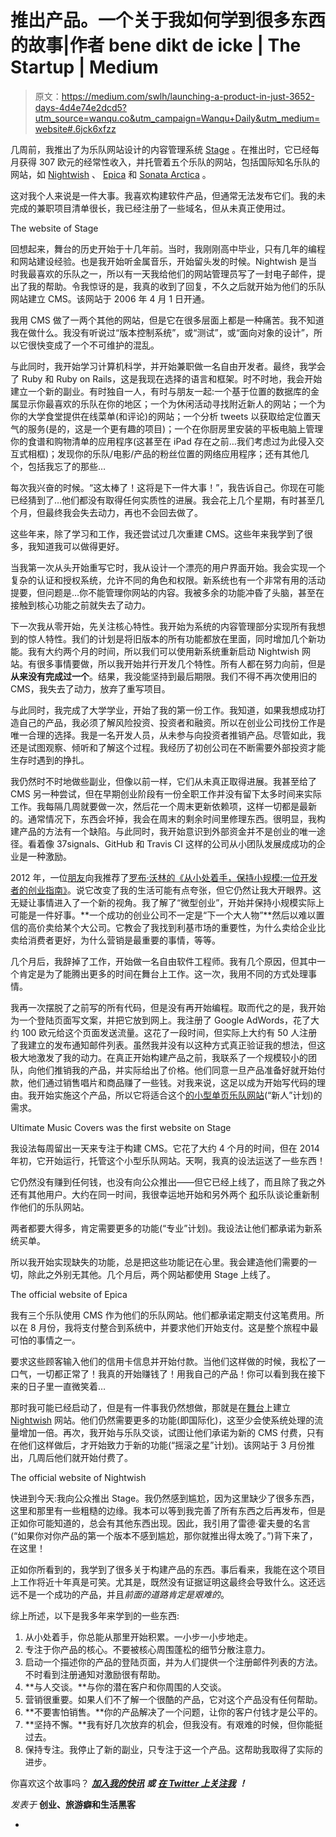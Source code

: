 # 推出产品。一个关于我如何学到很多东西的故事|作者 bene dikt de icke | The Startup | Medium

> 原文：<https://medium.com/swlh/launching-a-product-in-just-3652-days-4d4e74e2dcd5?utm_source=wanqu.co&utm_campaign=Wanqu+Daily&utm_medium=website#.6jck6xfzz>

几周前，我推出了为乐队网站设计的内容管理系统 [Stage](http://stagecms.com/) 。在推出时，它已经每月获得 307 欧元的经常性收入，并托管着五个乐队的网站，包括国际知名乐队的网站，如 [Nightwish](http://nightwish.com/) 、 [Epica](http://epica.nl/) 和 [Sonata Arctica](http://sonataarctica.info/) 。

这对我个人来说是一件大事。我喜欢构建软件产品，但通常无法发布它们。我的未完成的兼职项目清单很长，我已经注册了一些域名，但从未真正使用过。



The website of Stage



回想起来，舞台的历史开始于十几年前。当时，我刚刚高中毕业，只有几年的编程和网站建设经验。也是我开始听金属音乐，开始留头发的时候。Nightwish 是当时我最喜欢的乐队之一，所以有一天我给他们的网站管理员写了一封电子邮件，提出了我的帮助。令我惊讶的是，我真的收到了回复，不久之后就开始为他们的乐队网站建立 CMS。该网站于 2006 年 4 月 1 日开通。

我用 CMS 做了一两个其他的网站，但是它在很多层面上都是一种痛苦。我不知道我在做什么。我没有听说过“版本控制系统”，或“测试”，或“面向对象的设计”，所以它很快变成了一个不可维护的混乱。

与此同时，我开始学习计算机科学，并开始兼职做一名自由开发者。最终，我学会了 Ruby 和 Ruby on Rails，这是我现在选择的语言和框架。时不时地，我会开始建立一个新的副业。有时独自一人，有时与朋友一起:一个基于位置的数据库的金属显示你最喜欢的乐队在你的地区；一个为休闲活动寻找附近新人的网站；一个为你的大学食堂提供在线菜单(和评论)的网站；一个分析 tweets 以获取给定位置天气的服务(是的，这是一个更有趣的项目)；一个在你厨房里安装的平板电脑上管理你的食谱和购物清单的应用程序(这甚至在 iPad 存在之前…我们考虑过为此侵入交互式相框)；发现你的乐队/电影/产品的粉丝位置的网络应用程序；还有其他几个，包括我忘了的那些…

每次我兴奋的时候。“这太棒了！这将是下一件大事！”，我告诉自己。你现在可能已经猜到了…他们都没有取得任何实质性的进展。我会花上几个星期，有时甚至几个月，但最终我会失去动力，再也不会回去做了。

这些年来，除了学习和工作，我还尝试过几次重建 CMS。这些年来我学到了很多，我知道我可以做得更好。

当我第一次从头开始重写它时，我从设计一个漂亮的用户界面开始。我会实现一个复杂的认证和授权系统，允许不同的角色和权限。新系统也有一个非常有用的活动提要，但问题是…你不能管理你网站的内容。我被多余的功能冲昏了头脑，甚至在接触到核心功能之前就失去了动力。

下一次我从零开始，先关注核心特性。我开始为系统的内容管理部分实现所有我想到的惊人特性。我们的计划是将旧版本的所有功能都放在里面，同时增加几个新功能。我有大约两个月的时间，所以我们可以使用新系统重新启动 Nightwish 网站。有很多事情要做，所以我开始并行开发几个特性。所有人都在努力向前，但是**从来没有完成过一个**。结果，我没能坚持到最后期限。我们不得不再次使用旧的 CMS，我失去了动力，放弃了重写项目。

与此同时，我完成了大学学业，开始了我的第一份工作。我知道，如果我想成功打造自己的产品，我必须了解风险投资、投资者和融资。所以在创业公司找份工作是唯一合理的选择。我是一名开发人员，从未参与向投资者推销产品。尽管如此，我还是试图观察、倾听和了解这个过程。我经历了初创公司在不断需要外部投资才能生存时遇到的挣扎。

我仍然时不时地做些副业，但像以前一样，它们从未真正取得进展。我甚至给了 CMS 另一种尝试，但在早期创业阶段有一份全职工作并没有留下太多时间来实际工作。我每隔几周就要做一次，然后花一个周末更新依赖项，这样一切都是最新的。通常情况下，东西会坏掉，我会在周末的剩余时间里修理东西。很明显，我构建产品的方法有一个缺陷。与此同时，我开始意识到外部资金并不是创业的唯一途径。看着像 37signals、GitHub 和 Travis CI 这样的公司从小团队发展成成功的企业是一种激励。

2012 年，一位[朋友](http://www.it-engelhardt.de/)向我推荐了[罗布·沃林的《从小处着手，保持小规模:一位开发者的创业指南》](http://www.startupbook.net/)。说它改变了我的生活可能有点夸张，但它仍然让我大开眼界。这无疑让事情进入了一个新的视角。我了解了“微型创业”，开始并保持小规模实际上可能是一件好事。**一个成功的创业公司不一定是“下一个大人物”**然后以难以置信的高价卖给某个大公司。它教会了我找到利基市场的重要性，为什么卖给企业比卖给消费者更好，为什么营销是最重要的事情，等等。

几个月后，我辞掉了工作，开始做一名自由软件工程师。我有几个原因，但其中一个肯定是为了能腾出更多的时间在舞台上工作。这一次，我用不同的方式处理事情。

我再一次摆脱了之前写的所有代码，但是没有再开始编程。取而代之的是，我开始为一个登陆页面写文案，并把它放到网上。我注册了 Google AdWords，花了大约 100 欧元给这个页面发送流量。这花了一段时间，但实际上大约有 50 人注册了我建立的发布通知邮件列表。虽然我并没有以这种方式真正验证我的想法，但这极大地激发了我的动力。在真正开始构建产品之前，我联系了一个规模较小的团队，向他们推销我的产品，并实际给出了价格。他们同意一旦产品准备好就开始付款，他们通过销售唱片和商品赚了一些钱。对我来说，这足以成为开始写代码的理由。我开始实施这个产品，所以它将适合这个[的小型单页乐队网站](http://ultimate-music-covers.com)(“新人”计划)的需求。



Ultimate Music Covers was the first website on Stage



我设法每周留出一天来专注于构建 CMS。它花了大约 4 个月的时间，但在 2014 年初，它开始运行，托管这个小型乐队网站。天啊，我真的设法运送了一些东西！

它仍然没有赚到任何钱，也没有向公众推出——但它已经上线了，而且除了我之外还有其他用户。大约在同一时间，我很幸运地开始和另外两个 [和](http://epica.nl)乐队谈论重新制作他们的乐队网站。

两者都要大得多，肯定需要更多的功能(“专业”计划)。我设法让他们都承诺为新系统买单。

所以我开始实现缺失的功能，总是把这些功能记在心里。我会建造他们需要的一切，除此之外别无其他。几个月后，两个网站都使用 Stage 上线了。



The official website of Epica



我有三个乐队使用 CMS 作为他们的乐队网站。他们都承诺定期支付这笔费用。所以在 8 月份，我将支付整合到系统中，并要求他们开始支付。这是整个旅程中最可怕的事情之一。

要求这些顾客输入他们的信用卡信息并开始付款。当他们这样做的时候，我松了一口气，一切都正常了！我真的开始赚钱了！用我自己的产品！你可以看到我在接下来的日子里一直微笑着…

那时我可能已经启动了，但是有一件事我仍然想做，那就是在[舞台](http://stagecms.com)上建立 [Nightwish](http://nightwish.com) 网站。他们仍然需要更多的功能(即国际化)，这至少会使系统处理的流量增加一倍。再次，我开始与乐队交谈，试图让他们承诺为新的 CMS 付费，只有在他们这样做后，才开始致力于新的功能(“摇滚之星”计划)。该网站于 3 月份推出，几周后他们就开始付费了。



The official website of Nightwish



快进到今天:我向公众推出 Stage。我仍然感到尴尬，因为这里缺少了很多东西，这里和那里有一些粗糙的边缘。我本可以等到我完善了所有东西之后再发布，但是正如你可能知道的，总会有其他东西出现。因此，我引用了雷德·霍夫曼的名言(“如果你对你产品的第一个版本不感到尴尬，那你就推出得太晚了。”)背下来了，在这里！

正如你所看到的，我学到了很多关于构建产品的东西。事后看来，我能在这个项目上工作将近十年真是可笑。尤其是，既然没有证据证明这最终会导致什么。这还远远不是一个成功的产品，并且*前面的道路肯定是艰难的*。

综上所述，以下是我多年来学到的一些东西:

1.  从小处着手，你总能从那里开始积累。一小步一小步地走。
2.  专注于你产品的核心。不要被核心周围蓬松的细节分散注意力。
3.  启动一个描述你的产品的登陆页面，并为人们提供一个注册邮件列表的方法。不时看到注册通知对激励很有帮助。
4.  **与人交谈。**与你的潜在客户和你周围的人交谈。
5.  营销很重要。如果人们不了解一个很酷的产品，它对这个产品没有任何帮助。
6.  **不要害怕销售。**你的产品解决了一个问题，让你的客户付钱才是公平的。
7.  **坚持不懈。**我有好几次放弃的机会，但我没有。有艰难的时候，但你能挺过去。
8.  保持专注。我停止了新的副业，只专注于这一个产品。这帮助我取得了实际的进步。

你喜欢这个故事吗？ [***加入我的快讯***](https://www.getdrip.com/forms/1016006/submissions/new) ***或*** [***在 Twitter 上关注我***](https://twitter.com/benediktdeicke) ***！***



*发表于* **创业、旅游癖和生活黑客**

-

